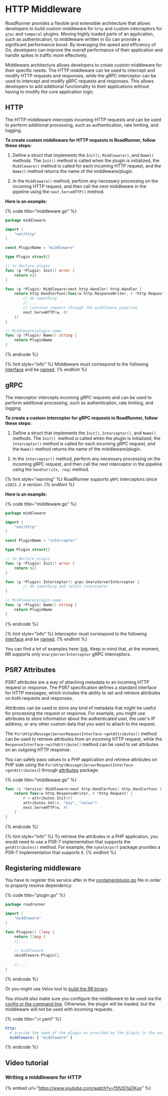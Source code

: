 # HTTP Middleware

RoadRunner provides a flexible and extensible architecture that allows developers to build custom middleware for
`http` and custom interceptors for `grpc` and `temporal` plugins. Moving highly loaded parts of an application, such as
authentication, to middleware written in Go can provide a significant performance boost. By leveraging the speed and
efficiency of Go, developers can improve the overall performance of their application and handle spikes in traffic more
effectively.

Middleware architecture allows developers to create custom middleware for their specific needs. The HTTP
middleware can be used to intercept and modify HTTP requests and responses, while the gRPC interceptor can be used to
intercept and modify gRPC requests and responses. This allows developers to add additional functionality to their
applications without having to modify the core application logic.

## HTTP

The HTTP middleware intercepts incoming HTTP requests and can be used to perform additional processing, such as
authentication, rate limiting, and logging.

**To create custom middleware for HTTP requests in RoadRunner, follow these steps:**

1. Define a struct that implements the `Init()`, `Middleware()`, and `Name()` methods. The `Init()` method is called
   when the plugin is initialized, the `Middleware()` method is called for each incoming HTTP request, and the `Name()`
   method returns the name of the middleware/plugin.

2. In the `Middleware()` method, perform any necessary processing on the incoming HTTP request, and then call the next
   middleware in the pipeline using the `next.ServeHTTP()` method.

**Here is an example:**

{% code title="middleware.go" %}

```go
package middleware

import (
    "net/http"
)

const PluginName = "middleware"

type Plugin struct{}

// to declare plugin
func (p *Plugin) Init() error {
    return nil
}

func (p *Plugin) Middleware(next http.Handler) http.Handler {
    return http.HandlerFunc(func(w http.ResponseWriter, r *http.Request) {
        // do something
        // ...
        // continue request through the middleware pipeline
        next.ServeHTTP(w, r)
    })
}

// Middleware/plugin name.
func (p *Plugin) Name() string {
    return PluginName
}
```

{% endcode %}

{% hint style="info" %}
Middleware must correspond to the
following [interface](https://github.com/roadrunner-server/http/blob/master/common/interfaces.go#L33) and
be [named](https://github.com/roadrunner-server/endure/blob/master/container.go#L47).
{% endhint %}

## gRPC

The interceptor intercepts incoming gRPC requests and can be used to perform additional processing, such as
authentication, rate limiting, and logging.

**To create a custom interceptor for gRPC requests in RoadRunner, follow these steps:**

1. Define a struct that implements the `Init()`, `Interceptor()`, and `Name()` methods. The `Init() `method is called
   when the plugin is initialized, the `Interceptor()` method is called for each incoming gRPC request, and the `Name()`
   method returns the name of the middleware/plugin.

2. In the `Interceptor()` method, perform any necessary processing on the incoming gRPC request, and then call the next
   interceptor in the pipeline using the `handler(ctx, req)` method.

{% hint style="warning" %}
RoadRunner supports `gRPC` interceptors since `v2023.2.0` version.
{% endhint %}

**Here is an example:**

{% code title="middleware.go" %}

```go
package middleware

import (
    "net/http"
)

const PluginName = "interceptor"

type Plugin struct{}

// to declare plugin
func (p *Plugin) Init() error {
    return nil
}

func (p *Plugin) Interceptor() grpc.UnaryServerInterceptor {
        // Do something and return interceptor
}

// Middleware/plugin name.
func (p *Plugin) Name() string {
    return PluginName
}
```

{% endcode %}

{% hint style="info" %}
Interceptor must correspond to the
following [interface](https://github.com/roadrunner-server/grpc/blob/master/common/interfaces.go#L14) and
be [named](https://github.com/roadrunner-server/endure/blob/master/container.go#L47).
{% endhint %}

You can find a lot of examples here: [link](https://github.com/grpc-ecosystem/go-grpc-middleware). Keep in mind that, at
the moment, RR supports only `UnaryServerInterceptor` gRPC interceptors.

## PSR7 Attributes

PSR7 attributes are a way of attaching metadata to an incoming HTTP request or response. The PSR7 specification defines
a standard interface for HTTP messages, which includes the ability to set and retrieve attributes on both requests and
responses.

Attributes can be used to store any kind of metadata that might be useful for processing the request or response. For
example, you might use attributes to store information about the authenticated user, the user's IP address, or any other
custom data that you want to attach to the request.

The `Psr\Http\Message\ServerRequestInterface->getAttributes()` method can be used to retrieve attributes from an
incoming HTTP request, while the `ResponseInterface->withAttribute()` method can be used to set attributes on an
outgoing HTTP response.

You can safely pass values to a PHP application and retrieve attributes on PHP side using
the `Psr\Http\Message\ServerRequestInterface->getAttributes(`)
through [attributes](https://github.com/roadrunner-server/http/blob/master/attributes/attributes.go) package:

{% code title="middleware.go" %}

```go
func (s *Service) Middleware(next http.HandlerFunc) http.HandlerFunc {
    return func(w http.ResponseWriter, r *http.Request) {
        r = attributes.Init(r)
        attributes.Set(r, "key", "value")
        next.ServeHTTP(w, r)
    }
}
```

{% endcode %}

{% hint style="info" %}
To retrieve the attributes in a PHP application, you would need to use a PSR-7 implementation that supports
the `getAttributes()` method. For example, the `nyholm/psr7` package provides a PSR-7 implementation that supports it.
{% endhint %}

## Registering middleware

You have to register this service after in
the [container/plugin.go](https://github.com/roadrunner-server/roadrunner/blob/master/container/plugins.go) file in
order to properly resolve dependency:

{% code title="plugin.go" %}

```go
package roadrunner

import (
    "middleware"
)

func Plugins() []any {
    return []any {
    // ...
    
    // middleware
    &middleware.Plugin{},
    
    // ...
}
```

{% endcode %}

Or you might use Velox tool to [build the RR binary](./build.md).

You should also make sure you configure the middleware to be used via
the [config or the command line](../intro/config.md). Otherwise, the plugin will be loaded, but the middleware will not
be used with incoming requests.

{% code title=".rr.yaml" %}

```yaml
http:
  # provide the name of the plugin as provided by the plugin in the example's case, "middleware"
  middleware: [ "middleware" ]
```

{% endcode %}

## Video tutorial

### Writing a middleware for HTTP

{% embed url="<https://www.youtube.com/watch?v=f5fUSYaDKxo>" %}

